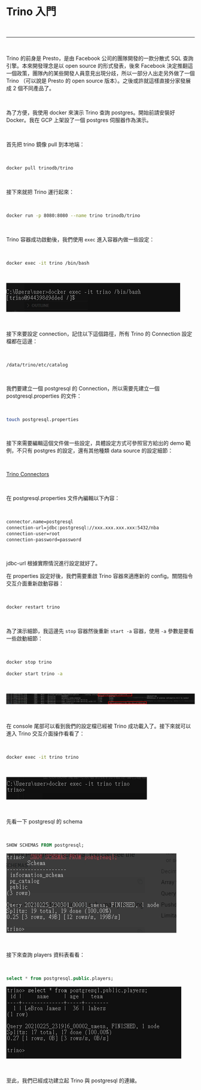 # Trino 入門

<br>

---

<br>

Trino 的前身是 Presto，是由 Facebook 公司的團隊開發的一款分散式 SQL 查詢引擎。本來開發理念是以 open source 的形式發表，後來 Facebook 決定推翻這一個政策，團隊內的某些開發人員意見出現分歧，所以一部分人出走另外做了一個 Trino （可以說是 Presto 的 open source 版本）。之後或許就這樣直接分家發展成 2 個不同產品了。

<br>

為了方便，我使用 docker 來演示 Trino 查詢 postgres。開始前請安裝好 Docker。我在 GCP 上架設了一個 postgres 伺服器作為演示。

<br>

首先把 trino 鏡像 pull 到本地端：

<br>

```bash
docker pull trinodb/trino
```

<br>

接下來就把 Trino 運行起來：

<br>

```bash
docker run -p 8080:8080 --name trino trinodb/trino
```

<br>

Trino 容器成功啟動後，我們使用 `exec` 進入容器內做一些設定：

<br>

```bash
docker exec -it trino /bin/bash
```

<br>

![1](imgs/1.jpg)

<br>

接下來要設定 connection，記住以下這個路徑，所有 Trino 的 Connection 設定檔都在這邊：

<br>

```
/data/trino/etc/catalog
```

<br>

我們要建立一個 postgresql 的 Connection，所以需要先建立一個 postgresql.properties 的文件：

<br>

```bash
touch postgresql.properties
```

<br>

接下來需要編輯這個文件做一些設定，具體設定方式可參照官方給出的 demo 範例，不只有 postgres 的設定，還有其他種類 data source 的設定細節：

<br>

[Trino Connectors](https://trino.io/docs/current/connector.html)

<br>

在 postgresql.properties 文件內編輯以下內容：

<br>

```properties
connector.name=postgresql
connection-url=jdbc:postgresql://xxx.xxx.xxx.xxx:5432/nba
connection-user=root
connection-password=password
```

<br>

jdbc-url 根據實際情況進行設定就好了。

在 properties 設定好後，我們需要重啟 Trino 容器來適應新的 config。關閉指令交互介面重新啟動容器：

<br>

```bash
docker restart trino
```

<br>

為了演示細節，我這邊先 `stop` 容器然後重新 `start -a` 容器，使用 `-a` 參數是要看一些啟動細節：


<br>

```bash
docker stop trino
```

```bash
docker start trino -a
```

<br>

![2](imgs/2.jpg)

<br>

在 console 尾部可以看到我們的設定檔已經被 Trino 成功載入了。接下來就可以進入 Trino 交互介面操作看看了：

<br>

```bash
docker exec -it trino trino
```

<br>

![3](imgs/3.jpg)

<br>

先看一下 postgresql 的 schema

<br>

```sql
SHOW SCHEMAS FROM postgresql;
```

![4](imgs/4.jpg)

<br>

接下來查詢 players 資料表看看：

<br>

```sql
select * from postgresql.public.players;
```

![5](imgs/5.jpg)

<br>

至此，我們已經成功建立起 Trino 與 postgresql 的連線。